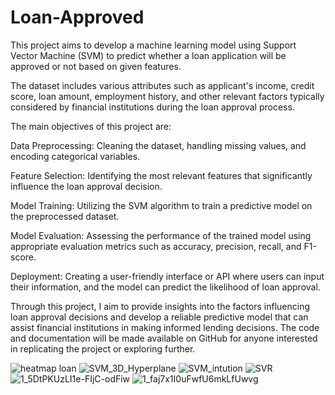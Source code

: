 # Loan-Approved
This project aims to develop a machine learning model using Support Vector Machine (SVM) to predict whether a loan application will be approved or not based on given features.

The dataset includes various attributes such as applicant's income, credit score, loan amount, employment history, and other relevant factors typically considered by financial institutions during the loan approval process.

The main objectives of this project are:

Data Preprocessing: Cleaning the dataset, handling missing values, and encoding categorical variables.

Feature Selection: Identifying the most relevant features that significantly influence the loan approval decision.

Model Training: Utilizing the SVM algorithm to train a predictive model on the preprocessed dataset.

Model Evaluation: Assessing the performance of the trained model using appropriate evaluation metrics such as accuracy, precision, recall, and F1-score.

Deployment: Creating a user-friendly interface or API where users can input their information, and the model can predict the likelihood of loan approval.

Through this project, I aim to provide insights into the factors influencing loan approval decisions and develop a reliable predictive model that can assist financial institutions in making informed lending decisions. The code and documentation will be made available on GitHub for anyone interested in replicating the project or exploring further.

![heatmap loan](https://github.com/Ramya-Ranjan/Loan-Approved/assets/158444777/39f0f89e-5c35-48fb-ab5d-7b9b069d1bfe)
![SVM_3D_Hyperplane](https://github.com/Ramya-Ranjan/Loan-Approved/assets/158444777/ab695752-0ad5-4b34-9a22-6cb9f3e607df)
![SVM_intution](https://github.com/Ramya-Ranjan/Loan-Approved/assets/158444777/448e50e3-d7c8-4b9d-a4bf-badde4b85547)
![SVR](https://github.com/Ramya-Ranjan/Loan-Approved/assets/158444777/e41d35ac-ccf5-4560-9ef9-402c4db68110)
![1_5DtPKUzLI1e-FIjC-odFiw](https://github.com/Ramya-Ranjan/Loan-Approved/assets/158444777/9e455382-f30f-417d-a7fb-93208a1783b5)
![1_faj7x1I0uFwfU6mkLfUwvg](https://github.com/Ramya-Ranjan/Loan-Approved/assets/158444777/ff7314c0-d7a4-4857-9608-418bf56ad769)
